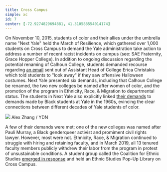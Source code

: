```yaml
---
title: Cross Campus
simple: xc
id: 7
center: [-72.9274829694881, 41.310588554014174]
---
```



On November 10, 2015, students of color and their allies under the
umbrella name "Next Yale" held the March of Resilience, which
gathered over 1,000 students on Cross Campus to demand the Yale
administration take action to address a number of recent racist
incidents on campus (see: SAE Fraternity, Grace Hopper College). In
addition to ongoing discussion regarding the potential renaming of
Calhoun College, students demanded recourse regarding
[an email](https://medium.com/@denrsch/what-s-going-on-at-yale-a-reading-list-b9031ec8bd43)
sent out of Assistant Head of College Erica Christakis which told
students to "look away" if they saw offensive Halloween costumes.
Next Yale presented six demands, including that Calhoun College be
renamed, the two new colleges be named after women of color, and the
promotion of the program in Ethnicity, Race, & Migration to
departmental status. The students in Next Yale also explicitly linked
[their demands](https://downatyale.com/nextyale-demands-for-the-administration/)
to demands made by Black students at Yale in the 1960s, evincing the
clear connections between different decades of Yale students of
color. 

<div class="container">
  <img src="/images/xc.jpg"/>
  <span class="image-credit">Alex Zhang / YDN</span>
</div>

A few of their demands were met; one of the new colleges
was named after Pauli Murray, a Black genderqueer activist and
promiment civil rights lawyer. However, most were not. Ethnicity, Race, & Migration continued to
struggle with hiring and retaining faculty, and in March 2019, all 13
tenured faculty members publicly withdrew their labor from the program
in protest of unsustainable conditions. A student group called the
Coalition for Ethnic Studies
[emerged in response](https://yaledailynews.com/blog/2019/04/02/students-organize-to-support-erm-professors-withdrawal/)
and held an Ethnic Studies Pop-Up Library on Cross Campus.
